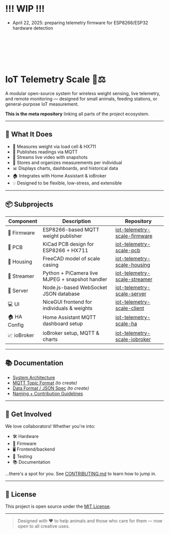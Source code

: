 # !!! WIP !!!
* April 22, 2025: preparing telemetry firmware for ESP8266/ESP32 hardware detection

<br><br><br><br><br>
# IoT Telemetry Scale 📡⚖️

A modular open-source system for wireless weight sensing, live telemetry, and remote monitoring — designed for small animals, feeding stations, or general-purpose IoT measurement.

**This is the meta repository** linking all parts of the project ecosystem.

---

## 🔧 What It Does

- 📏 Measures weight via load cell & HX711
- 📶 Publishes readings via MQTT
- 🎥 Streams live video with snapshots
- 🧠 Stores and organizes measurements per individual
- 📊 Displays charts, dashboards, and historical data
- 🏠 Integrates with Home Assistant & ioBroker
- 💡 Designed to be flexible, low-stress, and extensible

---

## 📦 Subprojects

| Component | Description | Repository |
|----------|-------------|------------|
| 🧠 Firmware | ESP8266-based MQTT weight publisher | [iot-telemetry-scale-firmware](https://github.com/yourusername/iot-telemetry-scale-firmware) |
| 🔌 PCB | KiCad PCB design for ESP8266 + HX711 | [iot-telemetry-scale-pcb](https://github.com/yourusername/iot-telemetry-scale-pcb) |
| 🧱 Housing | FreeCAD model of scale casing | [iot-telemetry-scale-housing](https://github.com/yourusername/iot-telemetry-scale-housing) |
| 📸 Streamer | Python + PiCamera live MJPEG + snapshot handler | [iot-telemetry-scale-streamer](https://github.com/yourusername/iot-telemetry-scale-streamer) |
| 🔌 Server | Node.js-based WebSocket JSON database | [iot-telemetry-scale-server](https://github.com/yourusername/iot-telemetry-scale-server) |
| 💻 UI | NiceGUI frontend for individuals & weights | [iot-telemetry-scale-client](https://github.com/yourusername/iot-telemetry-scale-client) |
| 🏠 HA Config | Home Assistant MQTT dashboard setup | [iot-telemetry-scale-ha](https://github.com/yourusername/iot-telemetry-scale-ha) |
| 📈 ioBroker | ioBroker setup, MQTT & charts | [iot-telemetry-scale-iobroker](https://github.com/yourusername/iot-telemetry-scale-iobroker) |

---

## 📚 Documentation

- [System Architecture](docs/architecture.md)
- [MQTT Topic Format](docs/mqtt.md) *(to create)*
- [Data Format / JSON Spec](docs/data-structure.md) *(to create)*
- [Naming + Contribution Guidelines](CONTRIBUTING.md)

---

## 🙌 Get Involved

We love collaborators! Whether you're into:
- 🛠️ Hardware
- 🧠 Firmware
- 🖥️ Frontend/backend
- 🧪 Testing
- 📚 Documentation

…there's a spot for you. See [CONTRIBUTING.md](CONTRIBUTING.md) to learn how to jump in.

---

## 📜 License

This project is open source under the [MIT License](LICENSE).

---
> Designed with ❤️ to help animals and those who care for them — now open to all creative uses.
